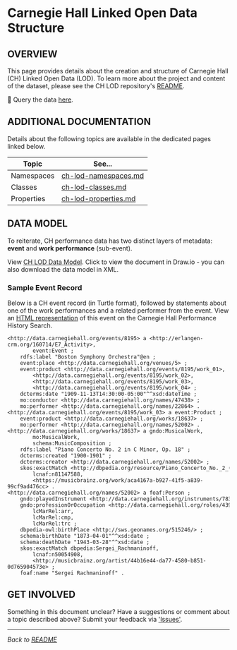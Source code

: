 # Carnegie Hall Linked Open Data Structure

## OVERVIEW

This page provides details about the creation and structure of Carnegie Hall (CH) Linked Open Data (LOD). To learn more about the project and content of the dataset, please see the CH LOD repository's [README](./README.md).

🔴 Query the data [here](data.carnegiehall.org).

## ADDITIONAL DOCUMENTATION

Details about the following topics are available in the dedicated pages linked below.

| Topic  |  See... |
|---|---|
| Namespaces |[ch-lod-namespaces.md](./ch-lod-namespaces.md)|
| Classes |[ch-lod-classes.md](./ch-lod-classes.md)|
|Properties|[ch-lod-properties.md](./ch-lod-properties.md)|

## DATA MODEL

To reiterate, CH performance data has two distinct layers of metadata: **event** and **work performance** (sub-event).

View [CH LOD Data Model](https://drive.google.com/file/d/0B7Vrvqrwpk98RDNfYmpoYWhVaVk/view?usp=sharing). Click to view the document in Draw.io - you can also download the data model in XML.

### Sample Event Record

Below is a CH event record (in Turtle format), followed by statements about one of the work performances and a related performer from the event. View an [HTML representation](https://www.carnegiehall.org/widgets/opas/concert.aspx?id=8195) of this event on the Carnegie Hall Performance History Search.

```
<http://data.carnegiehall.org/events/8195> a <http://erlangen-crm.org/160714/E7_Activity>, 
        event:Event ; 
    rdfs:label "Boston Symphony Orchestra"@en ; 
    event:place <http://data.carnegiehall.org/venues/5> ; 
    event:product <http://data.carnegiehall.org/events/8195/work_01>, 
        <http://data.carnegiehall.org/events/8195/work_02>, 
        <http://data.carnegiehall.org/events/8195/work_03>, 
        <http://data.carnegiehall.org/events/8195/work_04> ; 
    dcterms:date "1909-11-13T14:30:00-05:00"^^xsd:dateTime ; 
    mo:conductor <http://data.carnegiehall.org/names/47438> ; 
    mo:performer <http://data.carnegiehall.org/names/22864> . 
<http://data.carnegiehall.org/events/8195/work_03> a event:Product ; 
    event:product <http://data.carnegiehall.org/works/18637> ; 
    mo:performer <http://data.carnegiehall.org/names/52002> . 
<http://data.carnegiehall.org/works/18637> a gndo:MusicalWork, 
        mo:MusicalWork, 
        schema:MusicComposition ; 
    rdfs:label "Piano Concerto No. 2 in C Minor, Op. 18" ; 
    dcterms:created "1900-1901" ; 
    dcterms:creator <http://data.carnegiehall.org/names/52002> ; 
    skos:exactMatch <http://dbpedia.org/resource/Piano_Concerto_No._2_(Rachmaninoff)>, 
        lcnaf:n81147588, 
        <https://musicbrainz.org/work/aca4167a-b927-41f5-a839-99cf9ad476cc> . 
<http://data.carnegiehall.org/names/52002> a foaf:Person ; 
    gndo:playedInstrument <http://data.carnegiehall.org/instruments/783> ; 
    gndo:professionOrOccupation <http://data.carnegiehall.org/roles/439>, 
        lcMarRel:arr, 
        lcMarRel:cmp, 
        lcMarRel:trc ; 
    dbpedia-owl:birthPlace <http://sws.geonames.org/515246/> ; 
    schema:birthDate "1873-04-01"^^xsd:date ; 
    schema:deathDate "1943-03-28"^^xsd:date ; 
    skos:exactMatch dbpedia:Sergei_Rachmaninoff, 
        lcnaf:n50054908, 
        <http://musicbrainz.org/artist/44b16e44-da77-4580-b851-0d765904573e> ; 
    foaf:name "Sergei Rachmaninoff" .
 ```

## GET INVOLVED

Something in this document unclear? Have a suggestions or comment about a topic described above? Submit your feedback via ['Issues']().

----------------------------
*Back to [README](/README.md)*

